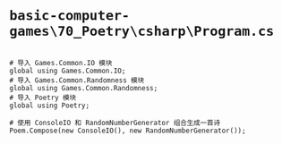 # `basic-computer-games\70_Poetry\csharp\Program.cs`

```

# 导入 Games.Common.IO 模块
global using Games.Common.IO;
# 导入 Games.Common.Randomness 模块
global using Games.Common.Randomness;
# 导入 Poetry 模块
global using Poetry;

# 使用 ConsoleIO 和 RandomNumberGenerator 组合生成一首诗
Poem.Compose(new ConsoleIO(), new RandomNumberGenerator());

```